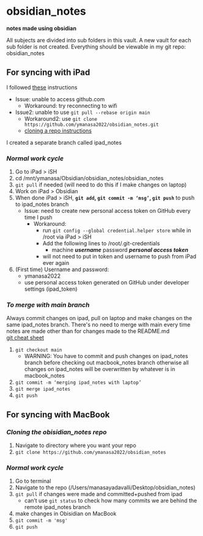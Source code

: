 # obsidian_notes
**notes made using obsidian**

All subjects are divided into sub folders in this vault.
A new vault for each sub folder is not created.
Everything should be viewable in my git repo: obsidian_notes

## **For syncing with iPad**
I followed [these](https://gist.github.com/DannyQuah/f686c0e43b741468e12515cd79017489) instructions 
- Issue: unable to access github.com 
	- Workaround: try reconnecting to wifi
- Issue2: unable to use `git pull --rebase origin main`
	- Workaround2: use `git clone https://github.com/ymanasa2022/obsidian_notes.git` 
	- [cloning a repo instructions](https://docs.github.com/en/repositories/creating-and-managing-repositories/cloning-a-repository)

I created a separate branch called ipad_notes
### *Normal work cycle* 
1. Go to iPad > iSH
2. cd /mnt/ymanasa/Obsidian/obsidian_notes/obsidian_notes
3. `git pull` if needed (will need to do this if I make changes on laptop)
4. Work on iPad > Obsidian 
5. When done iPad > iSH, **`git add`, `git commit -m ‘msg’`, `git push`** to push to ipad_notes branch 
	- Issue: need to create new personal access token on GitHub every time I push
		- Workaround: 
			- run `git config --global credential.helper store` while in /root via iPad > iSH 
			- Add the following lines to /root/.git-credentials 
				- machine ***username*** 
				   password ***personal access token*** 
			- will not need to put in token and username to push from iPad ever again 
1. (First time) Username and password:
	- ymanasa2022
	- use personal access token generated on GitHub under developer settings (ipad_token)
	
### *To merge with main branch*
Always commit changes on ipad, pull on laptop and make changes on the same ipad_notes branch. There's no need to merge with main every time notes are made other than for changes made to the README.md  
[git cheat sheet](https://education.github.com/git-cheat-sheet-education.pdf)
1.  `git checkout main`
	- WARNING: You have to commit and push changes on ipad_notes branch before checking out macbook_notes branch otherwise all changes on ipad_notes will be overwritten by whatever is in macbook_notes 
2. `git commit -m ‘merging ipad_notes with laptop’ `
3. `git merge ipad_notes`
4. `git push`

## For syncing with MacBook 
### ***Cloning the obisidian_notes repo*** 
1. Navigate to directory where you want your repo 
2. `git clone https://github.com/ymanasa2022/obsidian_notes`

### *Normal work cycle* 
1. Go to terminal
2. Navigate to the repo (/Users/manasayadavalli/Desktop/obsidian_notes)
3. `git pull` if changes were made and committed+pushed from ipad 
	- can’t use `git status` to check how many commits we are behind the remote ipad_notes branch 
4. make changes in Obisidian on MacBook
5. `git commit -m 'msg'`
6. `git push`